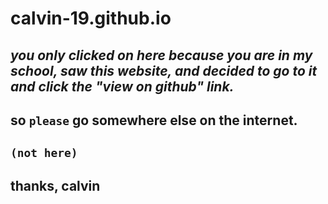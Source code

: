 # calvin-19.github.io

## _*you only clicked on here because you are in my school, saw this website, and decided to go to it and click the "view on github" link.*_
## so ```please``` go somewhere else on the internet.
## ```(not here)```
## thanks, calvin
